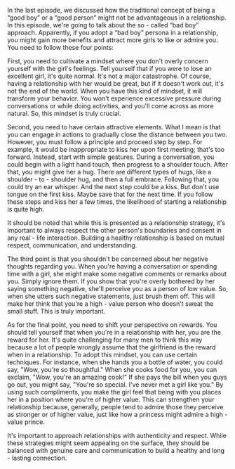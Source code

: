 In the last episode, we discussed how the traditional concept of being a “good boy” or a “good person” might not be advantageous in a relationship. In this episode, we're going to talk about the so - called “bad boy” approach. Apparently, if you adopt a “bad boy” persona in a relationship, you might gain more benefits and attract more girls to like or admire you. You need to follow these four points:

  

First, you need to cultivate a mindset where you don't overly concern yourself with the girl's feelings. Tell yourself that if you were to lose an excellent girl, it's quite normal. It's not a major catastrophe. Of course, having a relationship with her would be great, but if it doesn't work out, it's not the end of the world. When you have this kind of mindset, it will transform your behavior. You won't experience excessive pressure during conversations or while doing activities, and you'll come across as more natural. So, this mindset is truly crucial.

  

Second, you need to have certain attractive elements. What I mean is that you can engage in actions to gradually close the distance between you two. However, you must follow a principle and proceed step by step. For example, it would be inappropriate to kiss her upon first meeting; that's too forward. Instead, start with simple gestures. During a conversation, you could begin with a light hand touch, then progress to a shoulder touch. After that, you might give her a hug. There are different types of hugs, like a shoulder - to - shoulder hug, and then a full embrace. Following that, you could try an ear whisper. And the next step could be a kiss. But don't use tongue on the first kiss. Maybe save that for the next time. If you follow these steps and kiss her a few times, the likelihood of starting a relationship is quite high.

  

It should be noted that while this is presented as a relationship strategy, it's important to always respect the other person's boundaries and consent in any real - life interaction. Building a healthy relationship is based on mutual respect, communication, and understanding.


The third point is that you shouldn't be concerned about her negative thoughts regarding you. When you're having a conversation or spending time with a girl, she might make some negative comments or remarks about you. Simply ignore them. If you show that you're overly bothered by her saying something negative, she'll perceive you as a person of low value. So, when she utters such negative statements, just brush them off. This will make her think that you're a high - value person who doesn't sweat the small stuff. This is truly important. 



As for the final point, you need to shift your perspective on rewards. You should tell yourself that when you're in a relationship with her, you are the reward for her. It's quite challenging for many men to think this way because a lot of people wrongly assume that the girlfriend is the reward when in a relationship. To adopt this mindset, you can use certain techniques. For instance, when she hands you a bottle of water, you could say, "Wow, you're so thoughtful." When she cooks food for you, you can exclaim, "Wow, you're an amazing cook!" If she pays the bill when you guys go out, you might say, "You're so special. I've never met a girl like you." By using such compliments, you make the girl feel that being with you places her in a position where you're of higher value. This can strengthen your relationship because, generally, people tend to admire those they perceive as stronger or of higher value, just like how a princess might admire a high - value prince.



It's important to approach relationships with authenticity and respect. While these strategies might seem appealing on the surface, they should be balanced with genuine care and communication to build a healthy and long - lasting connection.